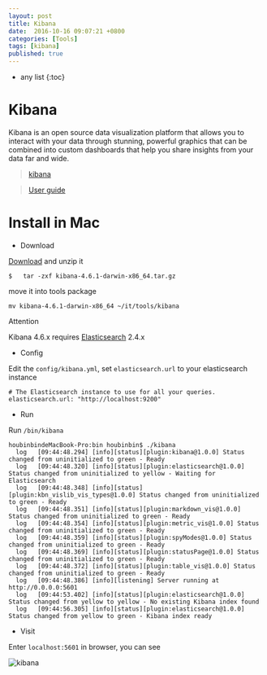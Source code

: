```yaml
---
layout: post
title: Kibana
date:  2016-10-16 09:07:21 +0800
categories: [Tools]
tags: [kibana]
published: true
---
```


* any list
{:toc}

# Kibana

Kibana is an open source data visualization platform that allows you to interact with your data through stunning,
powerful graphics that can be combined into custom dashboards that help you share insights from your data far and wide.

> [kibana](https://www.elastic.co/products/kibana)

> [User guide](https://www.elastic.co/guide/en/kibana/current/index.html)


# Install in Mac

- Download

[Download](https://www.elastic.co/downloads/kibana) and unzip it

```
$   tar -zxf kibana-4.6.1-darwin-x86_64.tar.gz
```

move it into tools package

```
mv kibana-4.6.1-darwin-x86_64 ~/it/tools/kibana
```

<label class="label label-warning">Attention</label>

Kibana 4.6.x requires [Elasticsearch](https://www.elastic.co/products/elasticsearch) 2.4.x

- Config

Edit the ```config/kibana.yml```, set ```elasticsearch.url``` to your elasticsearch instance

```
# The Elasticsearch instance to use for all your queries.
elasticsearch.url: "http://localhost:9200"
```

- Run

Run ```/bin/kibana```

```
houbinbindeMacBook-Pro:bin houbinbin$ ./kibana
  log   [09:44:48.294] [info][status][plugin:kibana@1.0.0] Status changed from uninitialized to green - Ready
  log   [09:44:48.320] [info][status][plugin:elasticsearch@1.0.0] Status changed from uninitialized to yellow - Waiting for Elasticsearch
  log   [09:44:48.348] [info][status][plugin:kbn_vislib_vis_types@1.0.0] Status changed from uninitialized to green - Ready
  log   [09:44:48.351] [info][status][plugin:markdown_vis@1.0.0] Status changed from uninitialized to green - Ready
  log   [09:44:48.354] [info][status][plugin:metric_vis@1.0.0] Status changed from uninitialized to green - Ready
  log   [09:44:48.359] [info][status][plugin:spyModes@1.0.0] Status changed from uninitialized to green - Ready
  log   [09:44:48.369] [info][status][plugin:statusPage@1.0.0] Status changed from uninitialized to green - Ready
  log   [09:44:48.372] [info][status][plugin:table_vis@1.0.0] Status changed from uninitialized to green - Ready
  log   [09:44:48.386] [info][listening] Server running at http://0.0.0.0:5601
  log   [09:44:53.402] [info][status][plugin:elasticsearch@1.0.0] Status changed from yellow to yellow - No existing Kibana index found
  log   [09:44:56.305] [info][status][plugin:elasticsearch@1.0.0] Status changed from yellow to green - Kibana index ready
```

- Visit

Enter ```localhost:5601``` in browser, you can see

![kibana]({{site.url}}/static/app/img/kibana/2016-10-16-kibana-index.png)






